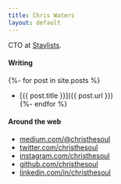 ```yaml
---
title: Chris Waters
layout: default
---
```


CTO at [Staylists](https://www.staylists.com).

#### Writing
{%- for post in site.posts %}
  * [{{ post.title }}]({{ post.url }})  
{%- endfor %}

#### Around the web
* [medium.com/@christhesoul](https://medium.com/@christhesoul)  
* [twitter.com/christhesoul](https://twitter.com/christhesoul)  
* [instagram.com/christhesoul](https://instagram.com/christhesoul)  
* [github.com/christhesoul](https://github.com/christhesoul)  
* [linkedin.com/in/christhesoul](https://www.linkedin.com/in/christhesoul)
